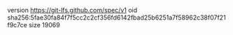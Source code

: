 version https://git-lfs.github.com/spec/v1
oid sha256:5fae30fa84f7f5cc2c2cf356fd6142fbad25b6251a7f58962c38f07f21f9c7ce
size 19069
